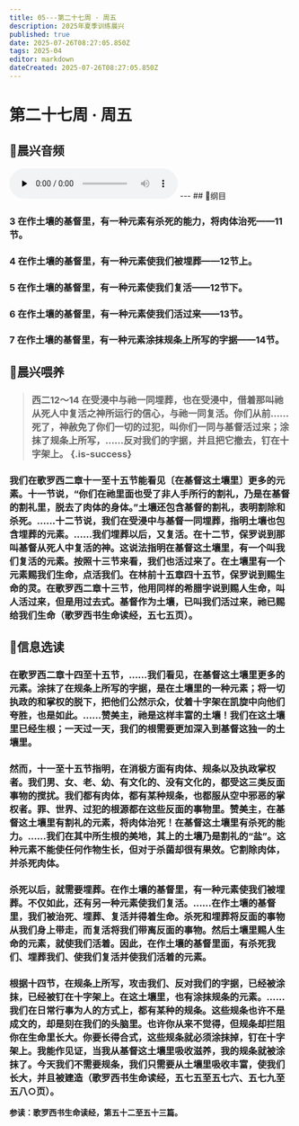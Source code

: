 ```yaml
---
title: 05---第二十七周 · 周五
description: 2025年夏季训练晨兴
published: true
date: 2025-07-26T08:27:05.850Z
tags: 2025-04
editor: markdown
dateCreated: 2025-07-26T08:27:05.850Z
---
```


# 第二十七周 · 周五
## 🎵晨兴音频
<audio id="audio" controls="" preload="none">
      <source id="mp3" src="/2025-04/week3/week27day5.mp3">
</audio>
---
## 📖纲目

### 3    在作土壤的基督里，有一种元素有杀死的能力，将肉体治死——11节。

### 4    在作土壤的基督里，有一种元素使我们被埋葬——12节上。

### 5    在作土壤的基督里，有一种元素使我们复活——12节下。

### 6    在作土壤的基督里，有一种元素使我们活过来——13节。

### 7    在作土壤的基督里，有一种元素涂抹规条上所写的字据——14节。

## 📖晨兴喂养

>### **西二12～14    在受浸中与祂一同埋葬，也在受浸中，借着那叫祂从死人中复活之神所运行的信心，与祂一同复活。你们从前……死了，神赦免了你们一切的过犯，叫你们一同与基督活过来；涂抹了规条上所写，……反对我们的字据，并且把它撤去，钉在十字架上。** {.is-success}

### 我们在歌罗西二章十一至十五节能看见〔在基督这土壤里〕更多的元素。十一节说，“你们在祂里面也受了非人手所行的割礼，乃是在基督的割礼里，脱去了肉体的身体。”土壤还包含基督的割礼，表明割除和杀死。……十二节说，我们在受浸中与基督一同埋葬，指明土壤也包含埋葬的元素。……我们埋葬以后，又复活。在十二节，保罗说到那叫基督从死人中复活的神。这说法指明在基督这土壤里，有一个叫我们复活的元素。按照十三节来看，我们也活过来了。在土壤里有一个元素赐我们生命，点活我们。在林前十五章四十五节，保罗说到赐生命的灵。在歌罗西二章十三节，他用同样的希腊字说到赐人生命，叫人活过来，但是用过去式。基督作为土壤，已叫我们活过来，祂已赐给我们生命（歌罗西书生命读经，五七五页）。

## 📖信息选读

### 在歌罗西二章十四至十五节，……我们看见，在基督这土壤里更多的元素。涂抹了在规条上所写的字据，是在土壤里的一种元素；将一切执政的和掌权的脱下，把他们公然示众，仗着十字架在凯旋中向他们夸胜，也是如此。……赞美主，祂是这样丰富的土壤！我们在这土壤里已经生根；一天过一天，我们的根需要更加深入到基督这独一的土壤里。

### 然而，十一至十五节指明，在消极方面有肉体、规条以及执政掌权者。我们男、女、老、幼、有文化的、没有文化的，都受这三类反面事物的搅扰。我们都有肉体，都有某种规条，也都服从空中邪恶的掌权者。罪、世界、过犯的根源都在这些反面的事物里。赞美主，在基督这土壤里有割礼的元素，将肉体治死！在基督这土壤里有杀死的能力。……我们在其中所生根的美地，其上的土壤乃是割礼的“盐”。这种元素不能使任何作物生长，但对于杀菌却很有果效。它割除肉体，并杀死肉体。

### 杀死以后，就需要埋葬。在作土壤的基督里，有一种元素使我们被埋葬。不仅如此，还有另一种元素使我们复活。……在作土壤的基督里，我们被治死、埋葬、复活并得着生命。杀死和埋葬将反面的事物从我们身上带走，而复活将我们带离反面的事物。然后土壤里赐人生命的元素，就使我们活着。因此，在作土壤的基督里面，有杀死我们、埋葬我们、使我们复活并使我们活着的元素。

### 根据十四节，在规条上所写，攻击我们、反对我们的字据，已经被涂抹，已经被钉在十字架上。在这土壤里，也有涂抹规条的元素。……我们在日常行事为人的方式上，都有某种的规条。这些规条也许不是成文的，却是刻在我们的头脑里。也许你从来不觉得，但规条却拦阻你在生命里长大。你要长得合式，这些规条就必须涂抹掉，钉在十字架上。我能作见证，当我从基督这土壤里吸收滋养，我的规条就被涂抹了。今天我们不需要规条，我们只需要从土壤里吸收丰富，使我们长大，并且被建造（歌罗西书生命读经，五七五至五七六、五七九至五八○页）。

**参读：歌罗西书生命读经，第五十二至五十三篇。**
<!-- Google tag (gtag.js) -->
<script async src="https://www.googletagmanager.com/gtag/js?id=G-1P8709Z16T"></script>
<script>
  window.dataLayer = window.dataLayer || [];
  function gtag(){dataLayer.push(arguments);}
  gtag('js', new Date());

  gtag('config', 'G-1P8709Z16T');
</script>